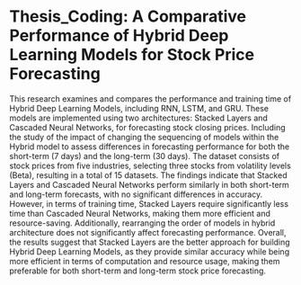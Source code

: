 # Thesis_Coding: A Comparative Performance of Hybrid Deep Learning Models for  Stock Price Forecasting
This research examines and compares the performance and training time of Hybrid Deep Learning Models, including RNN, LSTM, and GRU. These models are implemented using two architectures: Stacked Layers and Cascaded Neural Networks, for forecasting stock closing prices. Including the study of the impact of changing the sequencing of models within the Hybrid model to assess differences in forecasting performance for both the short-term (7 days) and the long-term (30 days). The dataset consists of stock prices from five industries, selecting three stocks from volatility levels (Beta), resulting in a total of 15 datasets. The findings indicate that Stacked Layers and Cascaded Neural Networks perform similarly in both short-term and long-term forecasts, with no significant differences in accuracy. However, in terms of training time, Stacked Layers require significantly less time than Cascaded Neural Networks, making them more efficient and resource-saving. Additionally, rearranging the order of models in hybrid architecture does not significantly affect forecasting performance.  Overall, the results suggest that Stacked Layers are the better approach for building Hybrid Deep Learning Models, as they provide similar accuracy while being more efficient in terms of computation and resource usage, making them preferable for both short-term and long-term stock price forecasting.
